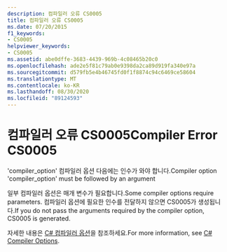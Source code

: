 ```yaml
---
description: 컴파일러 오류 CS0005
title: 컴파일러 오류 CS0005
ms.date: 07/20/2015
f1_keywords:
- CS0005
helpviewer_keywords:
- CS0005
ms.assetid: abe0dffe-3683-4439-969b-4c08465b20c0
ms.openlocfilehash: ade2e5f81c79ab0e9398da2ca89d919fa340e97a
ms.sourcegitcommit: d579fb5e4b46745fd0f1f8874c94c6469ce58604
ms.translationtype: MT
ms.contentlocale: ko-KR
ms.lasthandoff: 08/30/2020
ms.locfileid: "89124593"
---
```

# <a name="compiler-error-cs0005"></a><span data-ttu-id="b47c3-103">컴파일러 오류 CS0005</span><span class="sxs-lookup"><span data-stu-id="b47c3-103">Compiler Error CS0005</span></span>
<span data-ttu-id="b47c3-104">'compiler_option' 컴파일러 옵션 다음에는 인수가 와야 합니다.</span><span class="sxs-lookup"><span data-stu-id="b47c3-104">Compiler option 'compiler_option' must be followed by an argument</span></span>  
  
 <span data-ttu-id="b47c3-105">일부 컴파일러 옵션은 매개 변수가 필요합니다.</span><span class="sxs-lookup"><span data-stu-id="b47c3-105">Some compiler options require parameters.</span></span> <span data-ttu-id="b47c3-106">컴파일러 옵션에 필요한 인수를 전달하지 않으면 CS0005가 생성됩니다.</span><span class="sxs-lookup"><span data-stu-id="b47c3-106">If you do not pass the arguments required by the compiler option, CS0005 is generated.</span></span>  
  
 <span data-ttu-id="b47c3-107">자세한 내용은 [C# 컴파일러 옵션](../language-reference/compiler-options/index.md)을 참조하세요.</span><span class="sxs-lookup"><span data-stu-id="b47c3-107">For more information, see [C# Compiler Options](../language-reference/compiler-options/index.md).</span></span>
